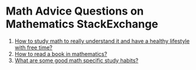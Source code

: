 # Math Advice Questions on Mathematics StackExchange

1. [How to study math to really understand it and have a healthy lifestyle with free time?](https://math.stackexchange.com/q/44704/151611)
2. [How to read a book in mathematics?](https://math.stackexchange.com/questions/279079/how-to-read-a-book-in-mathematics)
3. [What are some good math specific study habits?](https://math.stackexchange.com/q/191770/151611)
